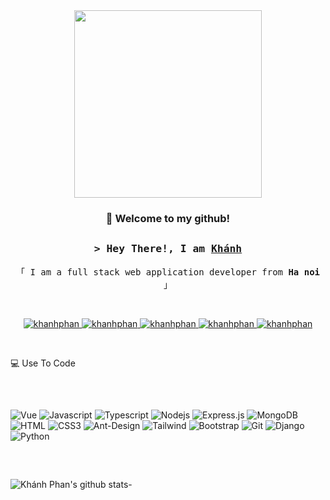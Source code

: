 <div align="center"><img src="https://media.giphy.com/media/mTPjPA6SSXgTsnZ1Dh/giphy.gif" width="300" height="auto"/></div>

<h3 align="center">👋 Welcome to my github!</h3>

##

<h3 align="center">
        <samp>&gt; Hey There!, I am
                <b><a target="_blank" href="#">Khánh</a></b>
        </samp>
</h3>

<p align="center"> 
  <samp>
    「 I am a full stack web application developer from <b>Ha noi</b> 」
    <br>
  </samp>
</p>

<br>

<p align="center">
 <a href="https://kdeveloper.net" target="blank">
  <img src="https://img.shields.io/badge/Website-DC143C?style=for-the-badge&logo=medium&logoColor=white" alt="khanhphan" />
 </a>
 <a href="https://www.linkedin.com/in/kh%C3%A1nh-phan-723876192/" target="_blank">
  <img src="https://img.shields.io/badge/LinkedIn-0077B5?style=for-the-badge&logo=linkedin&logoColor=white" alt="khanhphan"/>
 </a>
 <a href="https://x.com/khanhph25736602" target="_blank">
  <img src="https://img.shields.io/badge/Twitter-1DA1F2?style=for-the-badge&logo=twitter&logoColor=white" alt="khanhphan" />
 </a>
 <a href="https://www.instagram.com/im.khanhphan/" target="_blank">
  <img src="https://img.shields.io/badge/Instagram-fe4164?style=for-the-badge&logo=instagram&logoColor=white" alt="khanhphan" />
 </a> 
 <a href="https://www.facebook.com/im.khanhphan/" target="_blank">
  <img src="https://img.shields.io/badge/Facebook-20BEFF?&style=for-the-badge&logo=facebook&logoColor=white" alt="khanhphan"  />
  </a> 
</p>
<br />

💻 Use To Code

##
<br />

![Vue](https://img.shields.io/badge/Vue.js-35495E?style=for-the-badge&logo=vuedotjs&logoColor=4FC08D)
![Javascript](https://img.shields.io/badge/Javascript-F0DB4F?style=for-the-badge&labelColor=black&logo=javascript&logoColor=F0DB4F)
![Typescript](https://img.shields.io/badge/Typescript-007acc?style=for-the-badge&labelColor=black&logo=typescript&logoColor=007acc)
![Nodejs](https://img.shields.io/badge/Nodejs-3C873A?style=for-the-badge&labelColor=black&logo=node.js&logoColor=3C873A)
![Express.js](https://img.shields.io/badge/Express.js-000000?style=for-the-badge&logo=express&logoColor=white)
![MongoDB](https://img.shields.io/badge/MongoDB-4EA94B?style=for-the-badge&logo=mongodb&logoColor=white)
![HTML](https://img.shields.io/badge/HTML5-E34F26?style=for-the-badge&logo=html5&logoColor=white)
![CSS3](https://img.shields.io/badge/CSS3-1572B6?style=for-the-badge&logo=css3&logoColor=white)
![Ant-Design](https://img.shields.io/badge/AntDesign-0170FE?style=for-the-badge&logo=antdesign&logoColor=white)
![Tailwind](https://img.shields.io/badge/Tailwind_CSS-092749?style=for-the-badge&logo=tailwindcss&logoColor=06B6D4&labelColor=000000)
![Bootstrap](https://img.shields.io/badge/Bootstrap-563D7C?style=for-the-badge&logo=bootstrap&logoColor=white)
![Git](https://img.shields.io/badge/Git-F05032?style=for-the-badge&logo=git&logoColor=white)
![Django](https://img.shields.io/badge/Django-092E20?style=for-the-badge&logo=django&logoColor=green)
![Python](https://img.shields.io/badge/python-3670A0?style=for-the-badge&logo=python&logoColor=ffdd54)

##

<br />

![Khánh Phan's github stats](https://github-readme-stats.vercel.app/api?username=Khanhphan98&show_icons=true&theme=tokyonight)- 
